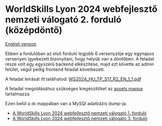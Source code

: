# WorldSkills Lyon 2024 webfejlesztő nemzeti válogató 2. forduló (középdöntő)

[English version](https://github.com/skillsithu/ws2024-s17-hu-r2/blob/main/README_EN.md)

Ebben a fordulóban az első forduló legjobb 6 versenyzője egy egynapos versenyen igyekezett bizonyítani, hogy helyük van a döntőben. A feladat része volt egy egyszerű backend elkészítése, majd ezt követte az admin felület, végül pedig frontend feladat következett.

A feladat leírását itt találhatod: [WS2024_HU_TP_S17_R2_EN_1_1.pdf](https://github.com/skillsit-hu/ws2024-s17-hu-r2/blob/master/WS2024_HU_TP_S17_R2_EN_1_1.pdf)

A feladat megoldásához szükséges kiegészítőket az [assets mappa](https://github.com/skillsithu/ws2024-s17-hu-r2/tree/main/assets) tartalmazza

Ezen belül a ``db`` mappában van a MySQl adatbázis dump-ja.

- [A WorldSkills Lyon 2024 webfejlesztő nemzeti válogató 1. forduló](https://github.com/skillsit-hu/ws2024-s17-hu-r1)
- [A WorldSkills Lyon 2024 webfejlesztő nemzeti válogató 3. forduló](https://github.com/skillsit-hu/ws2024-s17-hu-r3)

